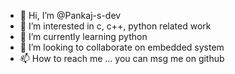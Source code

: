 - 👋 Hi, I’m @Pankaj-s-dev
- 👀 I’m interested in c, c++, python related work
- 🌱 I’m currently learning python
- 💞️ I’m looking to collaborate on embedded system
- 📫 How to reach me ... you can msg me on github

<!---
Pankaj-s-dev/Pankaj-s-dev is a ✨ special ✨ repository because its `README.md` (this file) appears on your GitHub profile.
You can click the Preview link to take a look at your changes.
--->
